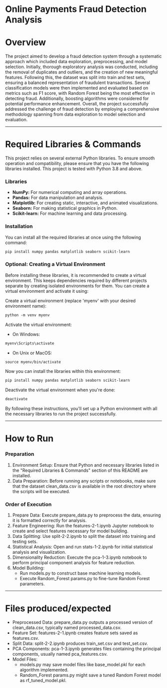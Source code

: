 # Online Payments Fraud Detection Analysis

##

# Overview

The project aimed to develop a fraud detection system through a systematic approach which included data exploration, preprocessing, and model selection. Initially, thorough exploratory analysis was conducted, including the removal of duplicates and outliers, and the creation of new meaningful features. Following this, the dataset was split into train and test sets, ensuring a balanced representation of fraudulent transactions. Several classification models were then implemented and evaluated based on metrics such as F1 score, with Random Forest being the most effective in detecting fraud. Additionally, boosting algorithms were considered for potential performance enhancement. Overall, the project successfully addressed the challenge of fraud detection by employing a comprehensive methodology spanning from data exploration to model selection and evaluation.

---

# Required Libraries & Commands

This project relies on several external Python libraries. To ensure smooth operation and compatibility, please ensure that you have the following libraries installed. This project is tested with Python 3.8 and above.

### Libraries

- **NumPy:** For numerical computing and array operations.
- **Pandas:** For data manipulation and analysis.
- **Matplotlib:** For creating static, interactive, and animated visualizations.
- **Seaborn:** For making statistical graphics in Python.
- **Scikit-learn:** For machine learning and data processing.

### Installation

You can install all the required libraries at once using the following command:

```markdown
pip install numpy pandas matplotlib seaborn scikit-learn
```

### Optional: Creating a Virtual Environment

Before installing these libraries, it is recommended to create a virtual environment. This keeps dependencies required by different projects separate by creating isolated environments for them. You can create a virtual environment and activate it using:

Create a virtual environment (replace 'myenv' with your desired environment name):

```markdown
python -m venv myenv
```

Activate the virtual environment:

- On Windows:

```markdown
myenv\Scripts\activate
```

- On Unix or MacOS:

```markdown
source myenv/bin/activate
```

Now you can install the libraries within this environment:

```markdown
pip install numpy pandas matplotlib seaborn scikit-learn
```

Deactivate the virtual environment when you're done:

```markdown
deactivate
```

By following these instructions, you'll set up a Python environment with all the necessary libraries to run the project successfully.

---

# How to Run

### Preparation

1. Environment Setup: Ensure that Python and necessary libraries listed in the "Required Libraries & Commands" section of this README are installed.
2. Data Preparation: Before running any scripts or notebooks, make sure that the dataset clean_data.csv is available in the root directory where the scripts will be executed.

### Order of Execution

1. Prepare Data: Execute prepare_data.py to preprocess the data, ensuring it is formatted correctly for analysis.
2. Feature Engineering: Run the features-2-1.ipynb Jupyter notebook to create and select features necessary for model building.
3. Data Splitting: Use split-2-2.ipynb to split the dataset into training and testing sets.
4. Statistical Analysis: Open and run stats-1-2.ipynb for initial statistical analysis and visualization.
5. Dimensionality Reduction: Execute the pca-1-3.ipynb notebook to perform principal component analysis for feature reduction.
6. Model Building:
   - Run models.py to construct base machine learning models.
   - Execute Random_Forest params.py to fine-tune Random Forest parameters.

---

# Files produced/expected

- Preprocessed Data: prepare_data.py outputs a processed version of clean_data.csv, typically named processed_data.csv.
- Feature Set: features-2-1.ipynb creates feature sets saved as features.csv.
- Split Data: split-2-2.ipynb produces train_set.csv and test_set.csv.
- PCA Components: pca-1-3.ipynb generates files containing the principal components, usually named pca_features.csv.
- Model Files:
  - models.py may save model files like base_model.pkl for each algorithm implemented.
  - Random_Forest params.py might save a tuned Random Forest model as rf_tuned_model.pkl.
